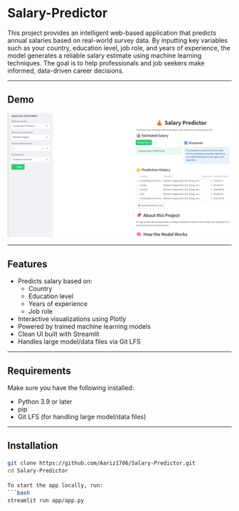 # Salary-Predictor

This project provides an intelligent web-based application that predicts annual salaries based on real-world survey data. By inputting key variables such as your country, education level, job role, and years of experience, the model generates a reliable salary estimate using machine learning techniques. The goal is to help professionals and job seekers make informed, data-driven career decisions.

---

## Demo


![Salary Predictor Demo](demo.png)

---

## Features

- Predicts salary based on:
  - Country
  - Education level
  - Years of experience
  - Job role
- Interactive visualizations using Plotly
- Powered by trained machine learning models
- Clean UI built with Streamlit
- Handles large model/data files via Git LFS

---

## Requirements

Make sure you have the following installed:

- Python 3.9 or later
- pip
- Git LFS (for handling large model/data files)

---

## Installation

```bash
git clone https://github.com/Aariz1706/Salary-Predictor.git
cd Salary-Predictor

To start the app locally, run:
```bash
streamlit run app/app.py
